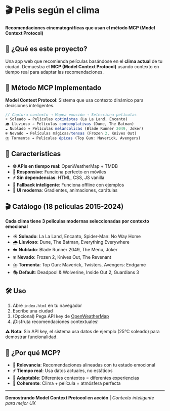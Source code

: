 # 🎬 Pelis según el clima

**Recomendaciones cinematográficas que usan el método MCP (Model Context Protocol)**

## 🎯 ¿Qué es este proyecto?

Una app web que recomienda películas basándose en el **clima actual** de tu ciudad. Demuestra el **MCP (Model Context Protocol)** usando contexto en tiempo real para adaptar las recomendaciones.

## 🧠 Método MCP Implementado

**Model Context Protocol**: Sistema que usa contexto dinámico para decisiones inteligentes.

```javascript
// Captura contexto → Mapea emoción → Selecciona películas
☀️ Soleado → Películas optimistas (La La Land, Encanto)
🌧️ Lluvioso → Películas contemplativas (Dune, The Batman)  
☁️ Nublado → Películas melancólicas (Blade Runner 2049, Joker)
❄️ Nevado → Películas mágicas/tensas (Frozen 2, Knives Out)
⛈️ Tormenta → Películas épicas (Top Gun: Maverick, Avengers)
```

## 🚀 Características

- **🌐 APIs en tiempo real**: OpenWeatherMap + TMDB
- **📱 Responsive**: Funciona perfecto en móviles  
- **⚡ Sin dependencias**: HTML, CSS, JS vanilla
- **🔄 Fallback inteligente**: Funciona offline con ejemplos
- **🎨 UI moderna**: Gradientes, animaciones, carátulas

## 🎬 Catálogo (18 películas 2015-2024)

**Cada clima tiene 3 películas modernas seleccionadas por contexto emocional**

- ☀️ **Soleado**: La La Land, Encanto, Spider-Man: No Way Home
- 🌧️ **Lluvioso**: Dune, The Batman, Everything Everywhere
- ☁️ **Nublado**: Blade Runner 2049, The Menu, Joker  
- ❄️ **Nevado**: Frozen 2, Knives Out, The Revenant
- ⛈️ **Tormenta**: Top Gun: Maverick, Twisters, Avengers: Endgame
- 🎭 **Default**: Deadpool & Wolverine, Inside Out 2, Guardians 3

## 🛠 Uso

1. Abre `index.html` en tu navegador
2. Escribe una ciudad
3. (Opcional) Pega API key de [OpenWeatherMap](https://openweathermap.org/api)
4. ¡Disfruta recomendaciones contextuales!

**⚠️ Nota**: Sin API key, el sistema usa datos de ejemplo (25°C soleado) para demostrar funcionalidad.

## 🌟 ¿Por qué MCP?

- **🎯 Relevancia**: Recomendaciones alineadas con tu estado emocional
- **⚡ Tiempo real**: Usa datos actuales, no estáticos
- **🔄 Adaptable**: Diferentes contextos = diferentes experiencias
- **🎨 Coherente**: Clima + película = atmósfera perfecta

---

**Demostrando Model Context Protocol en acción** | *Contexto inteligente para mejor UX*
